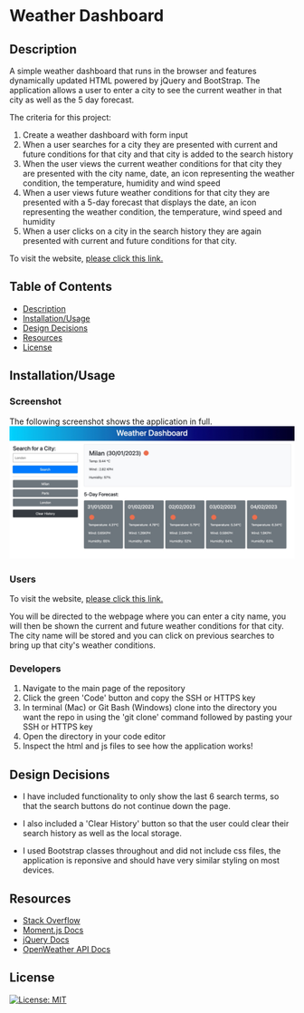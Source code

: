 # Weather Dashboard

## Description
A simple weather dashboard that runs in the browser and features dynamically updated HTML powered by jQuery and BootStrap. The application allows a user to enter a city to see the current weather in that city as well as the 5 day forecast.

The criteria for this project:

1. Create a weather dashboard with form input
2. When a user searches for a city they are presented with current and future conditions for that city and that city is added to the search history
3. When the user views the current weather conditions for that city they are presented with the city name, date, an icon representing the weather condition, the temperature, humidity and wind speed
4. When a user views future weather conditions for that city they are presented with a 5-day forecast that displays the date, an icon representing the weather condition, the temperature, wind speed and humidity
5. When a user clicks on a city in the search history they are again presented with current and future conditions for that city.

To visit the website, [please click this link.](https://bethanyryalls.github.io/weather-dashboard/)

## Table of Contents
- [Description](#description)
- [Installation/Usage](#installationusage)
- [Design Decisions](#design-decisions)
- [Resources](#resources)
- [License](#license)

## Installation/Usage

### Screenshot
The following screenshot shows the application in full.
    ![Weather Dashboard by Bethany Ryalls](assets/images/weather-dashboard-screenshot.jpg)

### Users
To visit the website, [please click this link.](https://bethanyryalls.github.io/weather-dashboard/)

You will be directed to the webpage where you can enter a city name, you will then be shown the current and future weather conditions for that city. The city name will be stored and you can click on previous searches to bring up that city's weather conditions.

### Developers
1. Navigate to the main page of the repository
2. Click the green 'Code' button and copy the SSH or HTTPS key
3. In terminal (Mac) or Git Bash (Windows) clone into the directory you want the repo in using the 'git clone' command followed by pasting your SSH or HTTPS key
4. Open the directory in your code editor
5. Inspect the html and js files to see how the application works!

## Design Decisions
- I have included functionality to only show the last 6 search terms, so that the search buttons do not continue down the page.

- I also included a 'Clear History' button so that the user could clear their search history as well as the local storage.

- I used Bootstrap classes throughout and did not include css files, the application is reponsive and should have very similar styling on most devices.

## Resources
- [Stack Overflow](https://stackoverflow.com)
- [Moment.js Docs](https://momentjs.com/docs/)
- [jQuery Docs](https://api.jquery.com/)
- [OpenWeather API Docs](https://openweathermap.org/forecast5)

## License

[![License: MIT](https://img.shields.io/badge/License-MIT-yellow.svg)](https://opensource.org/licenses/MIT)